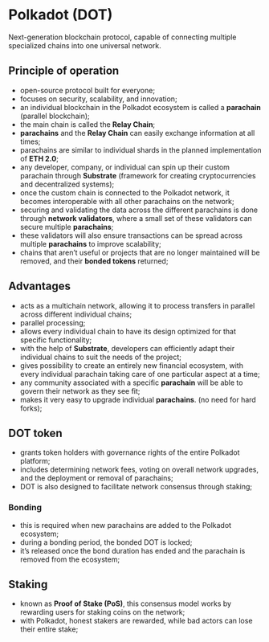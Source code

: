 # Polkadot (DOT)

Next-generation blockchain protocol, capable of connecting multiple specialized chains into one universal network.

## Principle of operation

- open-source protocol built for everyone;
- focuses on security, scalability, and innovation;
- an individual blockchain in the Polkadot ecosystem is called a **parachain** (parallel blockchain);
- the main chain is called the **Relay Chain**;
- **parachains** and the **Relay Chain** can easily exchange information at all times;
- parachains are similar to individual shards in the planned implementation of **ETH 2.0**;
- any developer, company, or individual can spin up their custom parachain through **Substrate** (framework for creating cryptocurrencies and decentralized systems);
- once the custom chain is connected to the Polkadot network, it becomes interoperable with all other parachains on the network;
- securing and validating the data across the different parachains is done through **network validators**, where a small set of these validators can secure multiple **parachains**;
- these validators will also ensure transactions can be spread across multiple **parachains** to improve scalability;
- chains that aren’t useful or projects that are no longer maintained will be removed, and their **bonded tokens** returned;

## Advantages

- acts as a multichain network, allowing it to process transfers in parallel across different individual chains;
- parallel processing;
- allows every individual chain to have its design optimized for that specific functionality;
- with the help of **Substrate**, developers can efficiently adapt their individual chains to suit the needs of the project;
- gives possibility to create an entirely new financial ecosystem, with every individual parachain taking care of one particular aspect at a time;
- any community associated with a specific **parachain** will be able to govern their network as they see fit;
- makes it very easy to upgrade individual **parachains**. (no need for hard forks);

## DOT token

- grants token holders with governance rights of the entire Polkadot platform;
- includes determining network fees, voting on overall network upgrades, and the deployment or removal of parachains;
- DOT is also designed to facilitate network consensus through staking;

### Bonding

- this is required when new parachains are added to the Polkadot ecosystem;
- during a bonding period, the bonded DOT is locked;
- it’s released once the bond duration has ended and the parachain is removed from the ecosystem;

## Staking

- known as **Proof of Stake (PoS)**, this consensus model works by rewarding users for staking coins on the network; 
- with Polkadot, honest stakers are rewarded, while bad actors can lose their entire stake;
